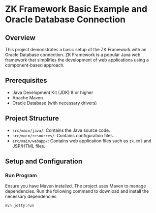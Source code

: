 # ZK Framework Basic Example and Oracle Database Connection

## Overview

This project demonstrates a basic setup of the ZK Framework with an Oracle Database connection. ZK Framework is a popular Java web framework that simplifies the development of web applications using a component-based approach.

## Prerequisites

- Java Development Kit (JDK) 8 or higher
- Apache Maven
- Oracle Database (with necessary drivers)

## Project Structure

- `src/main/java/`: Contains the Java source code.
- `src/main/resources/`: Contains configuration files.
- `src/main/webapp/`: Contains web application files such as `zk.xml` and JSP/HTML files.

## Setup and Configuration

### Run Program

Ensure you have Maven installed. The project uses Maven to manage dependencies. Run the following command to download and install the necessary dependencies:

```bash
mvn jetty:run
